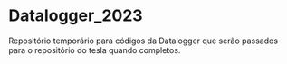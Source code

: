 # Datalogger_2023
Repositório temporário para códigos da Datalogger que serão passados para o repositório do tesla quando completos. 
